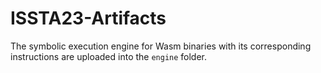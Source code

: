 # ISSTA23-Artifacts

The symbolic execution engine for Wasm binaries with its corresponding instructions are uploaded into the `engine` folder.